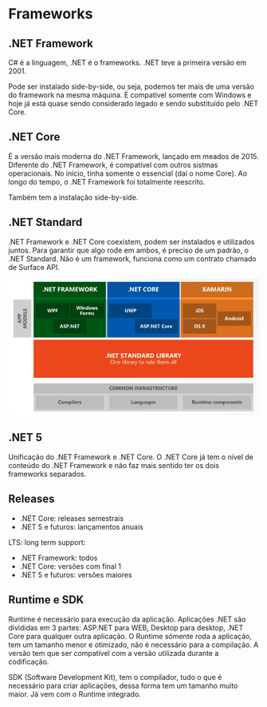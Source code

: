 # Frameworks

## .NET Framework

C# é a linguagem, .NET é o frameworks. .NET teve a primeira versão em 2001. 

Pode ser instalado side-by-side, ou seja, podemos ter mais de uma versão do framework na mesma máquina. É compatível somente com Windows e hoje já está quase sendo considerado legado e sendo substituído pelo .NET Core.

## .NET Core

É a versão mais moderna do .NET Framework, lançado em meados de 2015. Diferente do .NET Framework, é compatível com outros sistmas operacionais. No início, tinha somente o essencial (daí o nome Core). Ao longo do tempo, o .NET Framework foi totalmente reescrito.

Também tem a instalação side-by-side. 

## .NET Standard

.NET Framework e .NET Core coexistem, podem ser instalados e utilizados juntos. Para garantir que algo rode em ambos, é preciso de um padrão, o .NET Standard. Não é um framework, funciona como um contrato chamado de Surface API.

![](./image.png)

## .NET 5

Unificação do .NET Framework e .NET Core. O .NET Core já tem o nível de conteúdo do .NET Framework e não faz mais sentido ter os dois frameworks separados.

## Releases

- .NET Core: releases semestrais 
- .NET 5 e futuros: lançamentos anuais

LTS: long term support:
- .NET Framework: todos 
- .NET Core: versões com final 1
- .NET 5 e futuros: versões maiores

## Runtime e SDK

Runtime é necessário para execução da aplicação. Aplicações .NET são divididas em 3 partes: ASP.NET para WEB, Desktop para desktop, .NET Core para qualquer outra aplicação. O Runtime sómente roda a aplicação, tem um tamanho menor e otimizado, não é necessário para a compilação. A versão tem que ser compatível com a versão utilizada durante a codificação.

SDK (Software Development Kit), tem o compilador, tudo o que é necessário para criar aplicações, dessa forma tem um tamanho muito maior. Já vem com o Runtime integrado.